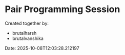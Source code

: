 # Pair Programming Session

Created together by:
- brutalharsh
- brutalvanshika

Date: 2025-10-08T12:03:28.212197

